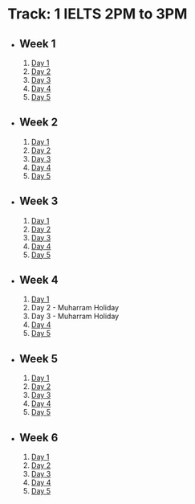 # Track: 1 IELTS 2PM to 3PM

- ## Week 1

   1. [Day 1](https://web.facebook.com/iCodeguru/videos/1183475899669311)
   2. [Day 2](https://www.facebook.com/iCodeguru/videos/1246386939677867)
   3. [Day 3](https://www.facebook.com/iCodeguru/videos/991720969327052)
   4. [Day 4](https://www.facebook.com/iCodeguru/videos/996162298880363)
   5. [Day 5](https://www.facebook.com/iCodeguru/videos/493560323146400)

- ## Week 2

   1. [Day 1](https://www.facebook.com/iCodeguru/videos/7875722882543635)
   2. [Day 2](https://www.facebook.com/iCodeguru/videos/1961386504305050)
   3. [Day 3](https://www.facebook.com/iCodeguru/videos/1881318455614757)
   4. [Day 4](https://www.facebook.com/iCodeguru/videos/1582908909269540)
   5. [Day 5](https://www.facebook.com/iCodeguru/videos/992362685977723)

- ## Week 3

   1. [Day 1](https://www.facebook.com/iCodeguru/videos/2133258873715287)
   2. [Day 2](https://www.facebook.com/iCodeguru/videos/420919660943357)
   3. [Day 3](https://www.facebook.com/iCodeguru/videos/995908488861336)
   4. [Day 4](https://www.facebook.com/iCodeguru/videos/990117592654900)
   5. [Day 5](https://www.facebook.com/iCodeguru/videos/1009270360410433)

- ## Week 4

   1. [Day 1](https://www.facebook.com/iCodeguru/videos/778745397471473)
   2. Day 2 - Muharram Holiday
   3. Day 3 - Muharram Holiday
   4. [Day 4](https://www.facebook.com/iCodeguru/videos/1028402408952789)
   5. [Day 5](https://www.facebook.com/iCodeguru/videos/1009107600680307)

- ## Week 5

   1. [Day 1](https://www.facebook.com/iCodeguru/videos/1221860695673601)
   2. [Day 2](https://www.facebook.com/iCodeguru/videos/1003855498056497)
   3. [Day 3](https://www.facebook.com/iCodeguru/videos/1499448600694675)
   4. [Day 4](https://www.facebook.com/iCodeguru/videos/1158828308701814)
   5. [Day 5](https://www.facebook.com/iCodeguru/videos/384783114245953)

- ## Week 6

   1. [Day 1](https://www.facebook.com/iCodeguru/videos/1577849529742401)
   2. [Day 2](https://www.facebook.com/iCodeguru/videos/1174674310425515)
   3. [Day 3](https://www.facebook.com/iCodeguru/videos/839552628322535)
   4. [Day 4](https://www.facebook.com/iCodeguru/videos/465032449753942)
   5. [Day 5](https://www.facebook.com/watch/?v=363027396839624)

<!-- - ## Week 7

   1. [Day 1](https://www.facebook.com/iCodeguru/videos/1226661004904299)
   2. [Day 2](https://www.facebook.com/iCodeguru/videos/514284761058141)
   3. [Day 3](https://www.facebook.com/iCodeguru/videos/8867933769890560)
   4. [Day 4]()
   5. [Day 5](https://www.facebook.com/iCodeguru/videos/1147600129683303) -->

<!-- - ## Week 8

   1. [Day 1](https://www.facebook.com/iCodeguru/videos/1878692465944748)
   2. [Day 2]()
   3. [Day 3]()
   4. [Day 4]()
   5. [Day 5]() -->

<!-- - ## Week 

   1. [Day 1]()
   2. [Day 2]()
   3. [Day 3]()
   4. [Day 4]()
   5. [Day 5]() -->